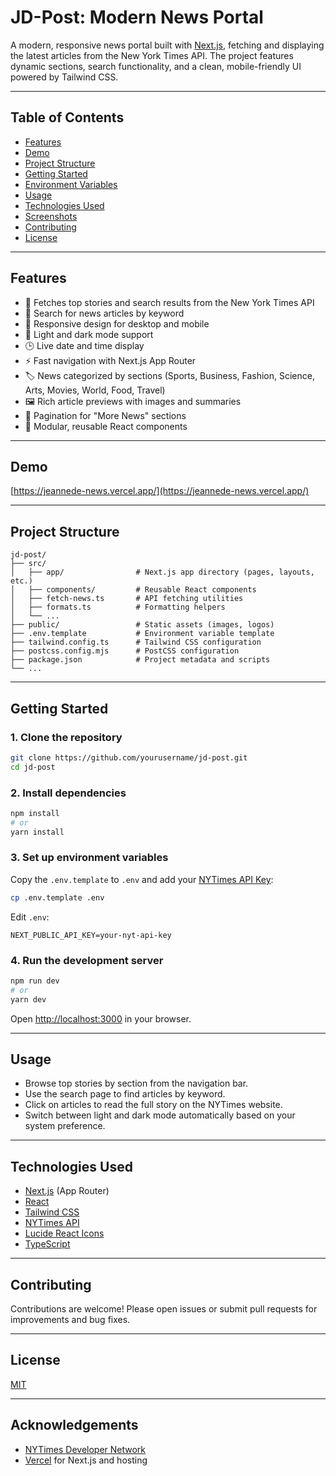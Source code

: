 # JD-Post: Modern News Portal

A modern, responsive news portal built with [Next.js](https://nextjs.org/), fetching and displaying the latest articles from the New York Times API. The project features dynamic sections, search functionality, and a clean, mobile-friendly UI powered by Tailwind CSS.

---

## Table of Contents

- [Features](#features)
- [Demo](#demo)
- [Project Structure](#project-structure)
- [Getting Started](#getting-started)
- [Environment Variables](#environment-variables)
- [Usage](#usage)
- [Technologies Used](#technologies-used)
- [Screenshots](#screenshots)
- [Contributing](#contributing)
- [License](#license)

---

## Features

- 📰 Fetches top stories and search results from the New York Times API
- 🔎 Search for news articles by keyword
- 📱 Responsive design for desktop and mobile
- 🌙 Light and dark mode support
- 🕒 Live date and time display
- ⚡ Fast navigation with Next.js App Router
- 🏷️ News categorized by sections (Sports, Business, Fashion, Science, Arts, Movies, World, Food, Travel)
- 🖼️ Rich article previews with images and summaries
- 📑 Pagination for "More News" sections
- 🧩 Modular, reusable React components

---

## Demo

[https://jeannede-news.vercel.app/](https://jeannede-news.vercel.app/)

---

## Project Structure

```
jd-post/
├── src/
│   ├── app/                # Next.js app directory (pages, layouts, etc.)
│   ├── components/         # Reusable React components
│   ├── fetch-news.ts       # API fetching utilities
│   ├── formats.ts          # Formatting helpers
│   └── ...
├── public/                 # Static assets (images, logos)
├── .env.template           # Environment variable template
├── tailwind.config.ts      # Tailwind CSS configuration
├── postcss.config.mjs      # PostCSS configuration
├── package.json            # Project metadata and scripts
└── ...
```

---

## Getting Started

### 1. Clone the repository

```sh
git clone https://github.com/yourusername/jd-post.git
cd jd-post
```

### 2. Install dependencies

```sh
npm install
# or
yarn install
```

### 3. Set up environment variables

Copy the `.env.template` to `.env` and add your [NYTimes API Key](https://developer.nytimes.com/):

```sh
cp .env.template .env
```

Edit `.env`:

```
NEXT_PUBLIC_API_KEY=your-nyt-api-key
```

### 4. Run the development server

```sh
npm run dev
# or
yarn dev
```

Open [http://localhost:3000](http://localhost:3000) in your browser.

---

## Usage

- Browse top stories by section from the navigation bar.
- Use the search page to find articles by keyword.
- Click on articles to read the full story on the NYTimes website.
- Switch between light and dark mode automatically based on your system preference.

---

## Technologies Used

- [Next.js](https://nextjs.org/) (App Router)
- [React](https://react.dev/)
- [Tailwind CSS](https://tailwindcss.com/)
- [NYTimes API](https://developer.nytimes.com/)
- [Lucide React Icons](https://lucide.dev/)
- [TypeScript](https://www.typescriptlang.org/)

---

## Contributing

Contributions are welcome! Please open issues or submit pull requests for improvements and bug fixes.

---

## License

[MIT](LICENSE)

---

## Acknowledgements

- [NYTimes Developer Network](https://developer.nytimes.com/)
- [Vercel](https://vercel.com/) for Next.js and hosting
